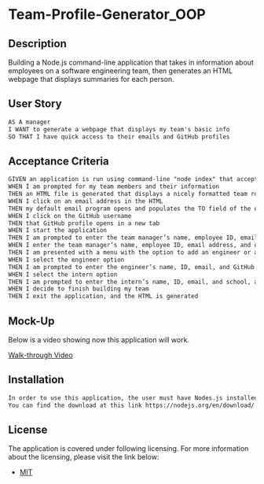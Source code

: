 # Team-Profile-Generator_OOP

## Description

Building a Node.js command-line application that takes in information about employees on a software engineering team, then generates an HTML webpage that displays summaries for each person.

## User Story
```md
AS A manager
I WANT to generate a webpage that displays my team's basic info
SO THAT I have quick access to their emails and GitHub profiles
```

## Acceptance Criteria

```md
GIVEN an application is run using command-line "node index" that accepts user input
WHEN I am prompted for my team members and their information
THEN an HTML file is generated that displays a nicely formatted team roster based on user input
WHEN I click on an email address in the HTML
THEN my default email program opens and populates the TO field of the email with the address
WHEN I click on the GitHub username
THEN that GitHub profile opens in a new tab
WHEN I start the application
THEN I am prompted to enter the team manager’s name, employee ID, email address, and office number
WHEN I enter the team manager’s name, employee ID, email address, and office number
THEN I am presented with a menu with the option to add an engineer or an intern or to finish building my team
WHEN I select the engineer option
THEN I am prompted to enter the engineer’s name, ID, email, and GitHub username, and I am taken back to the menu
WHEN I select the intern option
THEN I am prompted to enter the intern’s name, ID, email, and school, and I am taken back to the menu
WHEN I decide to finish building my team
THEN I exit the application, and the HTML is generated
```
## Mock-Up

Below is a video showing now this application will work.

[Walk-through Video](https://youtu.be/WDUuQrcCvI8)

## Installation

```md
In order to use this application, the user must have Nodes.js installed in their local drive. 
You can find the download at this link https://nodejs.org/en/download/ .
```
## License

The application is covered under following licensing.  For more information about the licensing, please visit the link below:
- [MIT](https://choosealicense.com/licenses/mit/)


